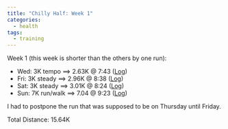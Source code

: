 ```yaml
---
title: "Chilly Half: Week 1"
categories:
  - health
tags:
  - training
---
```


Week 1 (this week is shorter than the others by one run):

- Wed: 3K tempo ==> 2.63K @ 7:43 ([Log](https://runkeeper.com/user/cdevans/activity/1640540675))
- Fri: 3K steady ==> 2.96K @ 8:38 ([Log](https://runkeeper.com/user/cdevans/activity/1641625091))
- Sat: 3K steady ==> 3.01K @ 8:24 ([Log](https://runkeeper.com/user/cdevans/activity/1642164639))
- Sun: 7K run/walk ==> 7.04 @ 9:23 ([Log](https://runkeeper.com/user/cdevans/activity/1642802008))  

I had to postpone the run that was supposed to be on Thursday until Friday.

Total Distance: 15.64K
